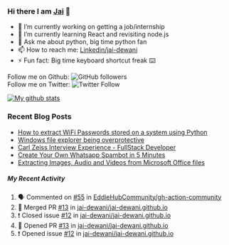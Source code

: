 
### Hi there I am [Jai](https://jaid.tech) 👋

- 🔭 I’m currently working on getting a job/internship
- 🌱 I’m currently learning React and revisiting node.js
- 💬 Ask me about python, big time python fan 
- 📫 How to reach me: [Linkedin/jai-dewani](https://www.linkedin.com/in/jai-dewani)
- ⚡ Fun fact: Big time keyboard shortcut freak :keyboard:

Follow me on Github: ![GitHub followers](https://img.shields.io/github/followers/jai-dewani?label=Follow&style=social)  
Follow me on Twitter: ![Twitter Follow](https://img.shields.io/twitter/follow/jai_dewani?label=Follow&style=social)  

[![My github stats](https://github-readme-stats.vercel.app/api?username=jai-dewani)](https://github.com/jai-dewani?tab=repositories)

### Recent Blog Posts
<!-- BLOG-POST-LIST:START -->
- [How to extract WiFi Passwords stored on a system using Python](https://blogs.jaid.tech/extract-wifi-passwords/)
- [Windows file explorer being overprotective](https://blogs.jaid.tech/windows-file-structure/)
- [Carl Zeiss Interview Experience - FullStack Developer](https://blogs.jaid.tech/carl-zeiss-interview-experience/)
- [Create Your Own Whatsapp Spambot in 5 Minutes](https://blogs.jaid.tech/automate-whatsapp/)
- [Extracting Images, Audio and Videos from Microsoft Office files](https://blogs.jaid.tech/extracting-data-from-microsoft-office/)
<!-- BLOG-POST-LIST:END -->

##### My Recent Activity
<!--START_SECTION:activity-->
1. 🗣 Commented on [#55](https://github.com/EddieHubCommunity/gh-action-community/issues/55) in [EddieHubCommunity/gh-action-community](https://github.com/EddieHubCommunity/gh-action-community)
2. 🎉 Merged PR [#13](https://github.com/jai-dewani/jai-dewani.github.io/pull/13) in [jai-dewani/jai-dewani.github.io](https://github.com/jai-dewani/jai-dewani.github.io)
3. ❗️ Closed issue [#12](https://github.com/jai-dewani/jai-dewani.github.io/issues/12) in [jai-dewani/jai-dewani.github.io](https://github.com/jai-dewani/jai-dewani.github.io)
4. 💪 Opened PR [#13](https://github.com/jai-dewani/jai-dewani.github.io/pull/13) in [jai-dewani/jai-dewani.github.io](https://github.com/jai-dewani/jai-dewani.github.io)
5. ❗️ Opened issue [#12](https://github.com/jai-dewani/jai-dewani.github.io/issues/12) in [jai-dewani/jai-dewani.github.io](https://github.com/jai-dewani/jai-dewani.github.io)
<!--END_SECTION:activity-->
